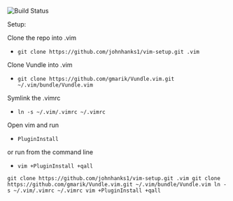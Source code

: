 ![Build Status](https://codebuild.us-east-1.amazonaws.com/badges?uuid=eyJlbmNyeXB0ZWREYXRhIjoiT1cvL0dmd2RGVXliNngzYTdOTXl1cTExK2xmTGVkRmRzSVZZbWlERDFQaEo3ZVllNFNydDFHRS9hQXg2N1VQUjNwQXlrcHVYRm1hZXpiYVQ1SUpQN2gwPSIsIml2UGFyYW1ldGVyU3BlYyI6ImRIQjNKcWhZaUpKZk90aksiLCJtYXRlcmlhbFNldFNlcmlhbCI6MX0%3D&branch=master)

Setup:

Clone the repo into .vim
* `git clone https://github.com/johnhanks1/vim-setup.git .vim`

Clone Vundle into .vim 
* `git clone https://github.com/gmarik/Vundle.vim.git ~/.vim/bundle/Vundle.vim`

Symlink the .vimrc  
* `ln -s ~/.vim/.vimrc ~/.vimrc` 

Open vim and run 
* `PluginInstall`

 or run from the command line 
* `vim +PluginInstall +qall`

`git clone https://github.com/johnhanks1/vim-setup.git .vim
git clone https://github.com/gmarik/Vundle.vim.git ~/.vim/bundle/Vundle.vim
ln -s ~/.vim/.vimrc ~/.vimrc
vim +PluginInstall +qall`
